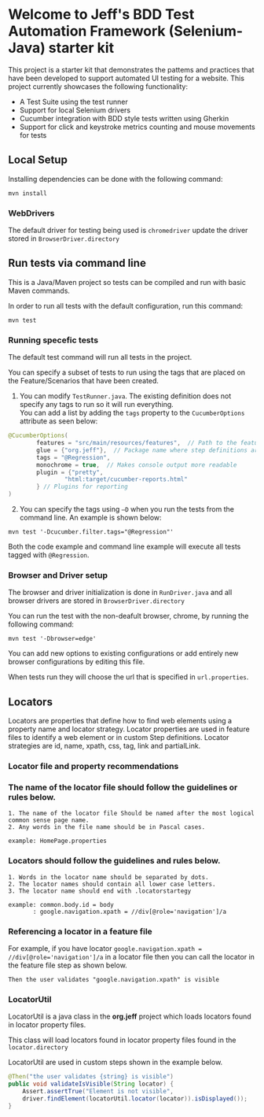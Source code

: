 # Welcome to Jeff's BDD Test Automation Framework (Selenium-Java) starter kit

This project is a starter kit that demonstrates the pattems and practices that have been developed to support automated
UI testing for a website. This project currently showcases the following functionality:
* A Test Suite using the test runner
* Support for local Selenium drivers
* Cucumber integration with BDD style tests written using Gherkin
* Support for click and keystroke metrics counting and mouse movements for tests

## Local Setup

Installing dependencies can be done with the following command:

```shell
mvn install
```

### WebDrivers

The default driver for testing being used is `chromedriver` update the driver stored in `BrowserDriver.directory`

## Run tests via command line

This is a Java/Maven project so tests can be compiled and run with basic Maven commands.


In order to run all tests with the default configuration, run this command:

```shell
mvn test
```

### Running specefic tests

The default test command will run all tests in the project.

You can specify a subset of tests to run using the tags that are placed on the Feature/Scenarios that have been created.

1. You can modify `TestRunner.java`. The existing definition does not specify any tags to run so it will run everything. \
   You can add a list by adding the `tags` property to the `CucumberOptions` attribute as seen below:

```java
@CucumberOptions(
        features = "src/main/resources/features",  // Path to the feature files
        glue = {"org.jeff"},  // Package name where step definitions are located
        tags = "@Regression",
        monochrome = true,  // Makes console output more readable
        plugin = {"pretty",
                "html:target/cucumber-reports.html"
        } // Plugins for reporting
)
```

2. You can specify the tags using `—D` when you run the tests from the command line. An example is shown below:

```shell
mvn test '-Dcucumber.filter.tags="@Regression"'
```

Both the code example and command line example will execute all tests tagged with `@Regression`.

### Browser and Driver setup

The browser and driver initialization is done in `RunDriver.java` and all browser drivers are stored in `BrowserDriver.directory`

You can run the test with the non-deafult browser, chrome, by running the following command:

```shell
mvn test '-Dbrowser=edge'
```

You can add new options to existing configurations or add entirely new browser configurations by editing this file.

When tests run they will choose the url that is specified in `url.properties`.

## Locators

Locators are properties that define how to find web elements using a property name and
locator strategy. Locator properties are used in feature files to identify a web element or in custom Step
definitions.
Locator strategies are id, name, xpath, css, tag, link and partialLink.

### Locator file and property recommendations

### The name of the locator file should follow the guidelines or rules below.

    1. The name of the locator file Should be named after the most logical common sense page name.
    2. Any words in the file name should be in Pascal cases.

    example: HomePage.properties

### Locators should follow the guidelines and rules below.

    1. Words in the locator name should be separated by dots.
    2. The locator names should contain all lower case letters.
    3. The locator name should end with .locatorstartegy

    example: common.body.id = body
           : google.navigation.xpath = //div[@role='navigation']/a

### Referencing a locator in a feature file

For example, if you have locator `google.navigation.xpath = //div[@role='navigation']/a` in a locator file then you can
call the locator in the feature file step as shown below.

```gherkin
Then the user validates "google.navigation.xpath" is visible
```

### LocatorUtil

LocatorUtil is a java class in the **org.jeff** project which loads locators found in locator property files.

This class will load locators found in locator property files found in the `locator.directory`

LocatorUtil are used in custom steps shown in the example below.

```java
@Then("the user validates {string} is visible")
public void validateIsVisible(String locator) {
    Assert.assertTrue("Element is not visible",
    driver.findElement(locatorUtil.locator(locator)).isDisplayed());
}
```
